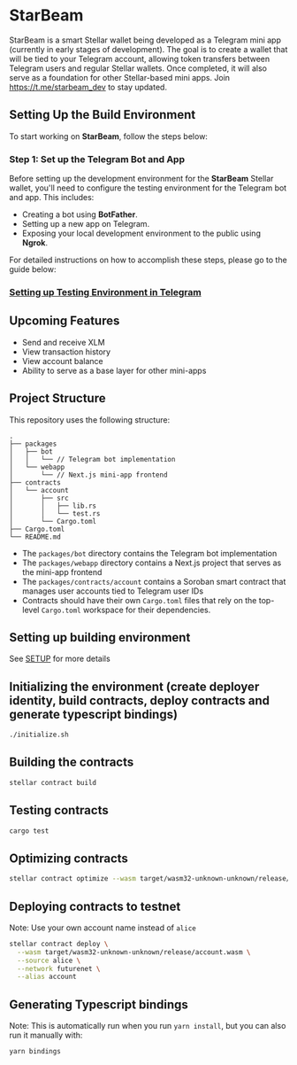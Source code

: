 # StarBeam

StarBeam is a smart Stellar wallet being developed as a Telegram mini app (currently in early stages of development).
The goal is to create a wallet that will be tied to your Telegram account, allowing token transfers between Telegram users and regular Stellar wallets.
Once completed, it will also serve as a foundation for other Stellar-based mini apps.
Join https://t.me/starbeam_dev to stay updated.


## Setting Up the Build Environment

To start working on **StarBeam**, follow the steps below:

### Step 1: Set up the Telegram Bot and App

Before setting up the development environment for the **StarBeam** Stellar wallet, you'll need to configure the testing environment for the Telegram bot and app. This includes:

- Creating a bot using **BotFather**.
- Setting up a new app on Telegram.
- Exposing your local development environment to the public using **Ngrok**.

For detailed instructions on how to accomplish these steps, please go to the guide below:

### [Setting up Testing Environment in Telegram](./SETUP_TELEGRAM.md)

## Upcoming Features

- Send and receive XLM
- View transaction history
- View account balance
- Ability to serve as a base layer for other mini-apps

## Project Structure

This repository uses the following structure:
```text
.
├── packages
│   ├── bot
│   │   └── // Telegram bot implementation
│   └── webapp
│       └── // Next.js mini-app frontend
├── contracts
│   └── account
│       ├── src
│       │   ├── lib.rs
│       │   └── test.rs
│       └── Cargo.toml
├── Cargo.toml
└── README.md
```

- The `packages/bot` directory contains the Telegram bot implementation
- The `packages/webapp` directory contains a Next.js project that serves as the mini-app frontend
- The `packages/contracts/account` contains a Soroban smart contract that manages user accounts tied to Telegram user IDs
- Contracts should have their own `Cargo.toml` files that rely on the top-level `Cargo.toml` workspace for their dependencies.

## Setting up building environment

See [SETUP](./SETUP.md) for more details

## Initializing the environment (create deployer identity, build contracts, deploy contracts and generate typescript bindings)

```sh
./initialize.sh
```

## Building the contracts

```sh
stellar contract build
```

## Testing contracts

```sh
cargo test
```

## Optimizing contracts

```sh
stellar contract optimize --wasm target/wasm32-unknown-unknown/release/account.wasm
```

## Deploying contracts to testnet

Note: Use your own account name instead of `alice`

```sh
stellar contract deploy \
  --wasm target/wasm32-unknown-unknown/release/account.wasm \
  --source alice \
  --network futurenet \
  --alias account
```

## Generating Typescript bindings

Note: This is automatically run when you run `yarn install`, but you can also run it manually with:

```sh
yarn bindings
```
